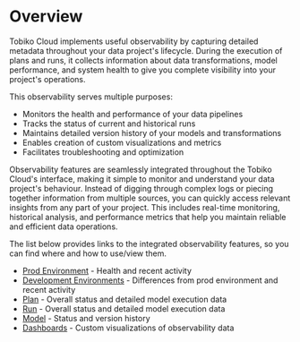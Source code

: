 # Overview

Tobiko Cloud implements useful observability by capturing detailed metadata throughout your data project's lifecycle. During the execution of plans and runs, it collects information about data transformations, model performance, and system health to give you complete visibility into your project's operations. 

This observability serves multiple purposes:

- Monitors the health and performance of your data pipelines
- Tracks the status of current and historical runs
- Maintains detailed version history of your models and transformations
- Enables creation of custom visualizations and metrics
- Facilitates troubleshooting and optimization

Observability features are seamlessly integrated throughout the Tobiko Cloud's interface, making it simple to monitor and understand your data project's behaviour. Instead of digging through complex logs or piecing together information from multiple sources, you can quickly access relevant insights from any part of your project. This includes real-time monitoring, historical analysis, and performance metrics that help you maintain reliable and efficient data operations.

The list below provides links to the integrated observability features, so you can find where and how to use/view them. 

- [Prod Environment](prod_environment.md) - Health and recent activity
- [Development Environments](development_environment.md) - Differences from prod environment and recent activity
- [Plan](plan.md) - Overall status and detailed model execution data
- [Run](run.md) - Overall status and detailed model execution data
- [Model](model.md) - Status and version history
- [Dashboards](measures_dashboards.md) - Custom visualizations of observability data